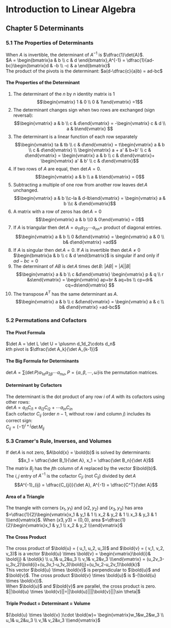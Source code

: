 # Introduction to Linear Algebra
## Chapter 5 Determinants
### 5.1 The Properties of Determinants
When $A$ is invertible, the determinant of $A^{-1}$ is $\dfrac{1}\det{A}$.  
$A = \begin{bmatrix}a & b  \\ c & d \end{bmatrix},A^{-1} = \dfrac{1}{ad-bc}\begin{bmatrix}d & -b  \\ -c & a \end{bmatrix}$  
The product of the pivots is the determinant: $a(d-\dfrac{c}{a}b) = ad-bc$  

#### The Properties of the Determinant 
1. The determinant of the $n$ by $n$ identity matrix is 1
   $$\begin{vmatrix} 1 & 0 \\ 0 & 1\end{vmatrix} =1$$
2. The determinant changes sign when two rows are exchanged (sign reversal):  
   $$\begin{vmatrix} a & b \\ c & d\end{vmatrix} = -\begin{vmatrix} c & d \\ a & b\end{vmatrix} $$ 
3. The determinant is a linear function of each row separately
$$\begin{vmatrix} ta & tb \\ c & d\end{vmatrix} = t\begin{vmatrix} a & b \\ c & d\end{vmatrix} \\ \begin{vmatrix} a + a' & b+b' \\ c & d\end{vmatrix} = \begin{vmatrix} a & b \\ c & d\end{vmatrix}+ \begin{vmatrix} a' & b' \\ c & d\end{vmatrix}$$  
4. If two rows of $A$ are equal, then $\det{A} = 0$.  
   $$\begin{vmatrix} a & b \\ a & b\end{vmatrix} = 0$$ 
5.  Subtracting a multiple of one row from another row leaves $\det{A}$ unchanged.  
   $$\begin{vmatrix} a & b \\c-la & d-lb\end{vmatrix} = \begin{vmatrix} a & b \\c & d\end{vmatrix}$$ 
6.  A matrix with a row of zeros has $\det{A}=0$    
   $$\begin{vmatrix} a & b \\0 & 0\end{vmatrix} = 0$$ 
7.  If $A$ is triangular then $\det{A} = a_{11}a_{22} \cdots a_{nn} =$ product of diagonal entries.   
$$\begin{vmatrix} a & b \\ 0 &d\end{vmatrix} = \begin{vmatrix} a & 0 \\ b& d\end{vmatrix} =ad$$   
1. If $A$ is singular then $\det{A}=0$. If $A$ is invertible then $\det{A}\ne 0$   
   $\begin{bmatrix}a & b  \\ c & d \end{bmatrix}$ is singular if and only if $ad-bc=0$
2.  The determinant of $AB$ is $\det{A}$ times $\det{B}$: $|AB|$ = $|A||B|$  
      $$\begin{vmatrix} a & b \\ c &d\end{vmatrix} \begin{vmatrix} p & q \\ r &s\end{vmatrix} = \begin{vmatrix} ap+br & aq+bs \\ cp+dr& cq+ds\end{vmatrix} $$  
3.  The transpose $A^T$ has the same determinant as $A$.  
    $$\begin{vmatrix} a & b \\ c &d\end{vmatrix} = \begin{vmatrix} a & c \\ b& d\end{vmatrix} =ad-bc$$  
### 5.2 Permutations and Cofactors 
#### The Pivot Formula  
$\det A = \det L \det U = \plusmn d_1d_2\cdots d_n$   
$k$th pivot is $\dfrac{\det A_k}{\det A_{k-1}}$
#### The Big Formula for Determinants
$\det A = \sum (\det P)a_{1\alpha}a_{2\beta}\cdots a_{n\omega}, P = \{\alpha, \beta, \cdots, \omega\}$is the permutation matrices. 
#### Determinant by Cofactors
The determinant is the dot product of any row $i$ of $A$ with its cofactors using other rows:  
$\det A = a_{i1}C_{i1} + a_{i2}C_{i2} + \cdots a_{in}C_{in}$    
Each cofactor $C_{ij}$ (order $n - 1$, without row $i$ and column $j$) includes its correct sign:  
$C_{ij}=(-1)^{i+j}\det M_{ij}$
### 5.3 Cramer's Rule, Inverses, and Volumes
If $\det{A}$ is not zero, $A\bold{x} = \bold{b}$ is solved by determinants:  
$$x_1 = \dfrac{\det B_1}{\det A}, x_1 = \dfrac{\det B_n}{\det A}$$
The matrix $B_j$ has the $j$th column of $A$ replaced by the vector $\bold{b}$.   
The $i, j$ entry of $A^{-1}$ is the cofactor $C_{ji}$ (not $C_{ij}$) divided by $\det A$  
$$A^{-1}_{ij} = \dfrac{C_{ji}}{\det A}, A^{-1} = \dfrac{C^T}{\det A}$$
#### Area of a Triangle
The tnangle with corners $(x_1, y_1)$ and $(x2, y_2)$ and $(x_3, y_3)$ has area $=\dfrac{1}{2}\begin{vmatrix}x_1 & y_1 & 1 \\ x_2 & y_2 & 1 \\  x_3 & y_3 & 1 \\\end{vmatrix}$. When $(x3, y3) = (0, 0)$, area $=\dfrac{1}{2}\begin{vmatrix}x_1 & y_1 \\ x_2 & y_2   \\\end{vmatrix}$
#### The Cross Product
The cross product of $\bold{u} = ( u_1, u_2, u_3)$ and $\bold{v} = ( v_1, v_2, v_3)$ is a vector $\bold{u} \times \bold{v} = \begin{vmatrix}\bold{i}& \bold{j} & \bold{k} \\ u_1& u_2&u_3 \\  v_1& v_2&v_3 \\\end{vmatrix} = (u_2v_3-u_3v_2)\bold{i}+(u_3v_1-u_1v_3)\bold{j}+(u_1v_2-u_2v_1)\bold{k}$  
This vector $\bold{u} \times \bold{v}$ is perpendicular to $\bold{u}$ and $\bold{v}$. The cross product $\bold{v} \times \bold{u}$ is $-(\bold{u} \times \bold{v})$.  
When $\bold{u}$ and $\bold{v}$ are parallel, the cross product is zero.   
$||\bold{u} \times \bold{v}||=||\bold{u}||||\bold{v}|||\sin \theta|$
#### Triple Product = Determinant = Volume
$(\bold{u} \times \bold{v} )\cdot \bold{w}= \begin{vmatrix}w_1&w_2&w_3 \\ u_1& u_2&u_3 \\  v_1& v_2&v_3 \\\end{vmatrix}$